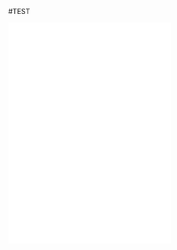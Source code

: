 #TEST

<html>

<head>
<title>test</title>
</head>

<body>
<p><iframe frameborder="no" border="0" marginwidth="0" marginheight="0" width=330 height=450 src="//music.163.com/outchain/player?type=0&id=913908853&auto=1&height=430"></iframe></p>
</body>

</html>
